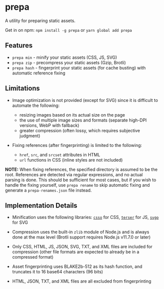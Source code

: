 # prepa

A utility for preparing static assets.

Get in on npm: `npm install -g prepa` or `yarn global add prepa`


## Features

- `prepa min` - minify your static assets (CSS, JS, SVG)
- `prepa zip` - precompress your static assets (Gzip, Brotli)
- `prepa hash` - fingerprint your static assets (for cache busting) with automatic reference fixing


## Limitations

- Image optimization is not provided (except for SVG) since it is difficult to automate the following:
  - resizing images based on its actual size on the page
  - the use of multiple image sizes and formats (separate high-DPI versions, WebP with fallback)
  - greater compression (often lossy, which requires subjective judgment)

- Fixing references (after fingerprinting) is limited to the following:
  - `href`, `src`, and `srcset` attributes in HTML
  - `url` functions in CSS (inline styles are not included)

**NOTE:**
When fixing references, the specified directory is assumed to be the root.
References are detected via regular expressions, and no actual parsing is done.
This should be sufficient for most cases, but if you wish to handle the fixing yourself,
use `prepa rename` to skip automatic fixing and generate a `prepa-renames.json` file instead.


## Implementation Details

- Minification uses the following libraries:
  [`csso`](https://github.com/css/csso) for CSS,
  [`terser`](https://github.com/terser/terser) for JS,
  [`svgo`](https://github.com/svg/svgo) for SVG

- Compression uses the built-in `zlib` module of Node.js and is always done at the max level
  (Brotli support requires Node.js v11.7.0 or later)
- Only CSS, HTML, JS, JSON, SVG, TXT, and XML files are included for compression
  (other file formats are expected to already be in a compressed format)

- Asset fingerprinting uses BLAKE2b-512 as its hash function,
  and truncates it to 16 base64 characters (96 bits)
- HTML, JSON, TXT, and XML files are all excluded from fingerprinting
